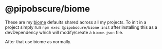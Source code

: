 # @pipobscure/biome

These are my [biome](https://www.npmjs.org/package/@biomejs/biome) defaults shared across all my projects.
To init in a project simply run `npm exec @pipobscure/biome init` after installing this as a devDependency
which will modify/create a `biome.json` file.

After that use biome as normally.

